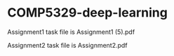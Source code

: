 # COMP5329-deep-learning

Assignment1 task file is Assignment1 (5).pdf

Assignment2 task file is Assignment2.pdf
